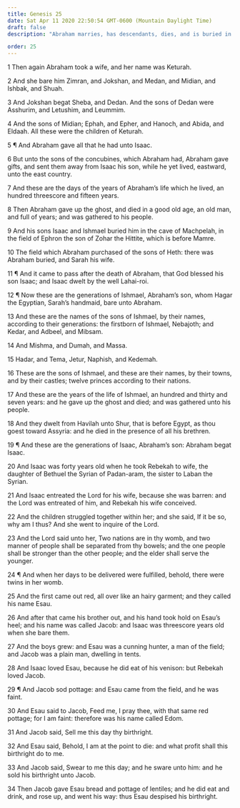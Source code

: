 ```yaml
---
title: Genesis 25
date: Sat Apr 11 2020 22:50:54 GMT-0600 (Mountain Daylight Time)
draft: false
description: "Abraham marries, has descendants, dies, and is buried in the cave of Machpelah—His descendants through Ishmael are listed—Rebekah conceives, and Jacob and Esau struggle in her womb—The Lord reveals their destiny to Rebekah—Esau sells his birthright for a mess of pottage."

order: 25
---
```

    
1 Then again Abraham took a wife, and her name was Keturah.

2 And she bare him Zimran, and Jokshan, and Medan, and Midian, and Ishbak, and Shuah.

3 And Jokshan begat Sheba, and Dedan. And the sons of Dedan were Asshurim, and Letushim, and Leummim.

4 And the sons of Midian; Ephah, and Epher, and Hanoch, and Abida, and Eldaah. All these were the children of Keturah.

5 ¶ And Abraham gave all that he had unto Isaac.

6 But unto the sons of the concubines, which Abraham had, Abraham gave gifts, and sent them away from Isaac his son, while he yet lived, eastward, unto the east country.

7 And these are the days of the years of Abraham’s life which he lived, an hundred threescore and fifteen years.

8 Then Abraham gave up the ghost, and died in a good old age, an old man, and full of years; and was gathered to his people.

9 And his sons Isaac and Ishmael buried him in the cave of Machpelah, in the field of Ephron the son of Zohar the Hittite, which is before Mamre.

10 The field which Abraham purchased of the sons of Heth: there was Abraham buried, and Sarah his wife.

11 ¶ And it came to pass after the death of Abraham, that God blessed his son Isaac; and Isaac dwelt by the well Lahai-roi.

12 ¶ Now these are the generations of Ishmael, Abraham’s son, whom Hagar the Egyptian, Sarah’s handmaid, bare unto Abraham.

13 And these are the names of the sons of Ishmael, by their names, according to their generations: the firstborn of Ishmael, Nebajoth; and Kedar, and Adbeel, and Mibsam.

14 And Mishma, and Dumah, and Massa.

15 Hadar, and Tema, Jetur, Naphish, and Kedemah.

16 These are the sons of Ishmael, and these are their names, by their towns, and by their castles; twelve princes according to their nations.

17 And these are the years of the life of Ishmael, an hundred and thirty and seven years: and he gave up the ghost and died; and was gathered unto his people.

18 And they dwelt from Havilah unto Shur, that is before Egypt, as thou goest toward Assyria: and he died in the presence of all his brethren.

19 ¶ And these are the generations of Isaac, Abraham’s son: Abraham begat Isaac.

20 And Isaac was forty years old when he took Rebekah to wife, the daughter of Bethuel the Syrian of Padan-aram, the sister to Laban the Syrian.

21 And Isaac entreated the Lord for his wife, because she was barren: and the Lord was entreated of him, and Rebekah his wife conceived.

22 And the children struggled together within her; and she said, If it be so, why am I thus? And she went to inquire of the Lord.

23 And the Lord said unto her, Two nations are in thy womb, and two manner of people shall be separated from thy bowels; and the one people shall be stronger than the other people; and the elder shall serve the younger.

24 ¶ And when her days to be delivered were fulfilled, behold, there were twins in her womb.

25 And the first came out red, all over like an hairy garment; and they called his name Esau.

26 And after that came his brother out, and his hand took hold on Esau’s heel; and his name was called Jacob: and Isaac was threescore years old when she bare them.

27 And the boys grew: and Esau was a cunning hunter, a man of the field; and Jacob was a plain man, dwelling in tents.

28 And Isaac loved Esau, because he did eat of his venison: but Rebekah loved Jacob.

29 ¶ And Jacob sod pottage: and Esau came from the field, and he was faint.

30 And Esau said to Jacob, Feed me, I pray thee, with that same red pottage; for I am faint: therefore was his name called Edom.

31 And Jacob said, Sell me this day thy birthright.

32 And Esau said, Behold, I am at the point to die: and what profit shall this birthright do to me.

33 And Jacob said, Swear to me this day; and he sware unto him: and he sold his birthright unto Jacob.

34 Then Jacob gave Esau bread and pottage of lentiles; and he did eat and drink, and rose up, and went his way: thus Esau despised his birthright.
